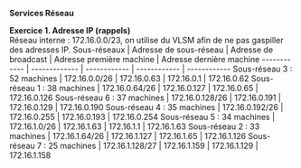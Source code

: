 **Services Réseau**

**Exercice 1. Adresse IP (rappels)**  
Réseau interne : 172.16.0.0/23, on utilise  du VLSM afin de ne pas gaspiller des adresses IP.
Sous-réseaux | Adresse de sous-réseau | Adresse de broadcast | Adresse première machine | Adresse dernière machine
------------ | ------------- | ------------ | ------------ | ------------
Sous-réseau 3 : 52 machines | 172.16.0.0/26 | 172.16.0.63 | 172.16.0.1 | 172.16.0.62
Sous-réseau 1 : 38 machines | 172.16.0.64/26 | 172.16.0.127 | 172.16.0.65 | 172.16.0.126
Sous-réseau 6 : 37 machines | 172.16.0.128/26 | 172.16.0.191 | 172.16.0.129 | 172.16.0.190
Sous-réseau 4 : 35 machines | 172.16.0.192/26 | 172.16.0.255 | 172.16.0.193 | 172.16.0.254
Sous-réseau 5 : 34 machines | 172.16.1.0/26 | 172.16.1.63 | 172.16.1.1 | 172.16.1.63
Sous-réseau 2 : 33 machines | 172.16.1.64/26 | 172.16.1.127 | 172.16.1.65 | 172.16.1.126
Sous-réseau 7 : 25 machines | 172.16.1.128/27 | 172.16.1.159 | 172.16.1.129 | 172.16.1.158
